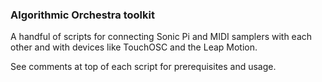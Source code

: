### Algorithmic Orchestra toolkit

A handful of scripts for connecting Sonic Pi and MIDI samplers with each other and with devices like TouchOSC and the Leap Motion.

See comments at top of each script for prerequisites and usage.
